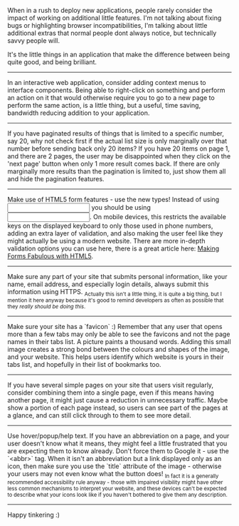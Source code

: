 When in a rush to deploy new applications, people rarely consider the impact of working on additional little features. I'm not talking about fixing bugs or highlighting browser incompatibilities, I'm talking about little additional extras that normal people dont always notice, but technically savvy people will.

It's the little things in an application that make the difference between being quite good, and being brilliant.

<hr>
In an interactive web application, consider adding context menus to interface components. Being able to right-click on something and perform an action on it that would otherwise require you to go to a new page to perform the same action, is a little thing, but a useful, time saving, bandwidth reducing addition to your application.

<hr>
If you have paginated results of things that is limited to a specific number, say 20, why not check first if the actual list size is only marginally over that number before sending back only 20 items?
If you have 20 items on page 1, and there are 2 pages, the user may be disappointed when they click on the 'next page' button when only 1 more result comes back.
If there are only marginally more results than the pagination is limited to, just show them all and hide the pagination features.

<hr>
Make use of HTML5 form features - use the new types! 
Instead of using <code><input type="text" name="phone"></code> 
you should be using <code><input type="tel" name="phone"></code>. 
On mobile devices, this restricts the available keys on the displayed keyboard to only those used in phone numbers, adding an extra layer of validation, and also making the user feel like they might actually be using a modern website.
There are more in-depth validation options you can use here, there is a great article here: <a href="http://www.html5rocks.com/en/tutorials/forms/html5forms/">Making Forms Fabulous with HTML5</a>.

<hr>
Make sure any part of your site that submits personal information, like your name, email address, and especially login details, always submit this information using HTTPS.
<sub>Actually this isn't a little thing, it is quite a big thing, but I mention it here anyway because it's good to remind developers as often as possible that they <i>really should be doing this</i>.</sub>

<hr>
Make sure your site has a `favicon` :) Remember that any user that opens more than a few tabs may only be able to see the favicons and not the page names in their tabs list. A picture paints a thousand words. Adding this small image creates a strong bond between the colours and shapes of the image, and your website. This helps users identify which website is yours in their tabs list, and hopefully in their list of bookmarks too.

<hr>
If you have several simple pages on your site that users visit regularly, consider combining them into a single page, even if this means having another page, it might just cause a reduction in unnecessary traffic.
Maybe show a portion of each page instead, so users can see part of the pages at a glance, and can still click through to them to see more detail.

<hr>
Use hover/popup/help text. If you have an abbreviation on a page, and your user doesn't know what it means, they might feel a little frustrated that you are expecting them to know already. Don't force them to Google it - use the `&lt;abbr&gt;` tag. When it isn't an abbreviation but a link displayed only as an icon, then make sure you use the `title` attribute of the image - otherwise your users may not even know what the button does!
<sub>In fact it is a generally recommended accessibility rule anyway - those with impaired visibility might have other less common mechanisms to interpret your website, and these devices can't be expected to describe what your icons look like if you haven't bothered to give them any description.</sub>
<hr>

Happy tinkering :)
